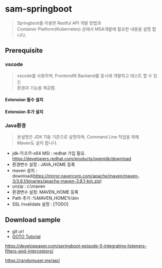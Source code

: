 # sam-springboot
> Springboot를 이용한 Restful API 개발 방법과  
> Container Platform(Kubernetes) 상에서 MSA개발에 필요한 내용을 설명 합니다.


## Prerequisite
### vscode
> vscode를 사용하며, Frontend와 Backend를 동시에 개발하고 테스트 할 수 있는  
> 환경과 기능을 제공함.

#### Extension 필수 설치


#### Extension 추가 설치

### Java환경
> 본설명은 JDK 11을 기준으로 설명하며, Command Line 작업을 위해  
> Maven도 설치 합니다.

- jdk-11.0.11-x64 MSI : redhat 가입 필요. https://developers.redhat.com/products/openjdk/download
- 환경변수 설정 : JAVA_HOME 등록
- maven 설치 : download(https://mirror.navercorp.com/apache/maven/maven-3/3.8.1/binaries/apache-maven-3.8.1-bin.zip)
- unzip : c:\maven
- 환경변수 설정: MAVEN_HOME 등록
- Path 추가 :%MAVEN_HOME%\bin
- SSL Invalidate 설정 : [TODO]

## Download sample
- git url
- [GOTO Tutorial](doc/README.md)

https://developpaper.com/springboot-episode-5-integrating-listeners-filters-and-interceptors/

https://randomuser.me/api/